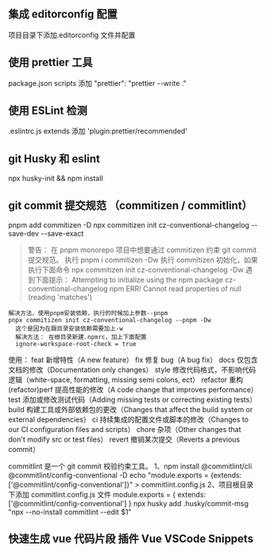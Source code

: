 ## 集成 editorconfig 配置

项目目录下添加.editorconfig 文件并配置

## 使用 prettier 工具

package.json scripts 添加 "prettier": "prettier --write ."

## 使用 ESLint 检测

.eslintrc.js extends 添加 'plugin:prettier/recommended'

## git Husky 和 eslint

npx husky-init && npm install

## git commit 提交规范 （commitizen / commitlint）

pnpm add commitizen -D
npx commitizen init cz-conventional-changelog --save-dev --save-exact

> 警告：
> 在 pnpm monorepo 项目中想要通过 commitizen 约束 git commit 提交规范。
> 执行 pnpm i commitizen -Dw
> 执行 commitizen 初始化，如果执行下面命令
> npx commitizen init cz-conventional-changelog -Dw
> 遇到下面提示：
> Attempting to initialize using the npm package cz-conventional-changelog
> npm ERR! Cannot read properties of null (reading 'matches')

    解决方法，使用pnpm安装依赖，执行的时候加上参数--pnpm
    pnpx commitizen init cz-conventional-changelog --pnpm -Dw
      这个是因为在跟目录安装依赖需要加上-w
      解决方法： 在根目录新建.npmrc，加上下面配置
      ignore-workspace-root-check = true

使用：
feat 新增特性（A new feature）
fix 修复 bug（A bug fix）
docs 仅包含文档的修改（Documentation only changes）
style 修改代码格式，不影响代码逻辑（white-space, formatting, missing semi colons, ect）
refactor 重构 (refactor)perf 提高性能的修改（A code change that improves performance）
test 添加或修改测试代码（Adding missing tests or correcting existing tests）
build 构建工具或外部依赖包的更改（Changes that affect the build system or external dependencies）
ci 持续集成的配置文件或脚本的修改（Changes to our CI configuration files and scripts）
chore 杂项（Other changes that don't modify src or test files）
revert 撤销某次提交（Reverts a previous commit）

commitlint 是一个 git commit 校验约束工具。
1、npm install @commitlint/cli @commitlint/config-conventional -D
echo "module.exports = {extends: ['@commitlint/config-conventional']}" > commitlint.config.js
2、项目根目录下添加 commitlint.config.js 文件
module.exports = {
extends: ['@commitlint/config-conventional']
}
npx husky add .husky/commit-msg "npx --no-install commitlint --edit $1"

## 快速生成 vue 代码片段 插件 Vue VSCode Snippets
